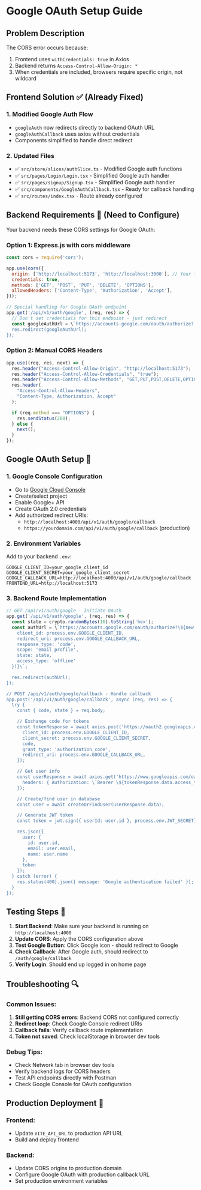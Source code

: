 # Google OAuth Setup Guide

## Problem Description

The CORS error occurs because:

1. Frontend uses `withCredentials: true` in Axios
2. Backend returns `Access-Control-Allow-Origin: *`
3. When credentials are included, browsers require specific origin, not wildcard

## Frontend Solution ✅ (Already Fixed)

### 1. Modified Google Auth Flow

- `googleAuth` now redirects directly to backend OAuth URL
- `googleAuthCallback` uses axios without credentials
- Components simplified to handle direct redirect

### 2. Updated Files

- ✅ `src/store/slices/authSlice.ts` - Modified Google auth functions
- ✅ `src/pages/Login/Login.tsx` - Simplified Google auth handler
- ✅ `src/pages/signup/Signup.tsx` - Simplified Google auth handler
- ✅ `src/components/GoogleAuthCallback.tsx` - Ready for callback handling
- ✅ `src/routes/index.tsx` - Route already configured

## Backend Requirements 🔧 (Need to Configure)

Your backend needs these CORS settings for Google OAuth:

### Option 1: Express.js with cors middleware

```javascript
const cors = require('cors');

app.use(cors({
  origin: ['http://localhost:5173', 'http://localhost:3000'], // Your frontend URLs
  credentials: true,
  methods: ['GET', 'POST', 'PUT', 'DELETE', 'OPTIONS'],
  allowedHeaders: ['Content-Type', 'Authorization', 'Accept'],
}));

// Special handling for Google OAuth endpoint
app.get('/api/v1/auth/google', (req, res) => {
  // Don't set credentials for this endpoint - just redirect
  const googleAuthUrl = \`https://accounts.google.com/oauth/authorize?...
  res.redirect(googleAuthUrl);
});
```

### Option 2: Manual CORS Headers

```javascript
app.use((req, res, next) => {
  res.header("Access-Control-Allow-Origin", "http://localhost:5173");
  res.header("Access-Control-Allow-Credentials", "true");
  res.header("Access-Control-Allow-Methods", "GET,PUT,POST,DELETE,OPTIONS");
  res.header(
    "Access-Control-Allow-Headers",
    "Content-Type, Authorization, Accept"
  );

  if (req.method === "OPTIONS") {
    res.sendStatus(200);
  } else {
    next();
  }
});
```

## Google OAuth Setup 📱

### 1. Google Console Configuration

- Go to [Google Cloud Console](https://console.cloud.google.com/)
- Create/select project
- Enable Google+ API
- Create OAuth 2.0 credentials
- Add authorized redirect URIs:
  - `http://localhost:4000/api/v1/auth/google/callback`
  - `https://yourdomain.com/api/v1/auth/google/callback` (production)

### 2. Environment Variables

Add to your backend `.env`:

```env
GOOGLE_CLIENT_ID=your_google_client_id
GOOGLE_CLIENT_SECRET=your_google_client_secret
GOOGLE_CALLBACK_URL=http://localhost:4000/api/v1/auth/google/callback
FRONTEND_URL=http://localhost:5173
```

### 3. Backend Route Implementation

```javascript
// GET /api/v1/auth/google - Initiate OAuth
app.get('/api/v1/auth/google', (req, res) => {
  const state = crypto.randomBytes(16).toString('hex');
  const authUrl = \`https://accounts.google.com/oauth/authorize?\${new URLSearchParams({
    client_id: process.env.GOOGLE_CLIENT_ID,
    redirect_uri: process.env.GOOGLE_CALLBACK_URL,
    response_type: 'code',
    scope: 'email profile',
    state: state,
    access_type: 'offline'
  })}\`;

  res.redirect(authUrl);
});

// POST /api/v1/auth/google/callback - Handle callback
app.post('/api/v1/auth/google/callback', async (req, res) => {
  try {
    const { code, state } = req.body;

    // Exchange code for tokens
    const tokenResponse = await axios.post('https://oauth2.googleapis.com/token', {
      client_id: process.env.GOOGLE_CLIENT_ID,
      client_secret: process.env.GOOGLE_CLIENT_SECRET,
      code,
      grant_type: 'authorization_code',
      redirect_uri: process.env.GOOGLE_CALLBACK_URL,
    });

    // Get user info
    const userResponse = await axios.get('https://www.googleapis.com/oauth2/v2/userinfo', {
      headers: { Authorization: \`Bearer \${tokenResponse.data.access_token}\` }
    });

    // Create/find user in database
    const user = await createOrFindUser(userResponse.data);

    // Generate JWT token
    const token = jwt.sign({ userId: user.id }, process.env.JWT_SECRET);

    res.json({
      user: {
        id: user.id,
        email: user.email,
        name: user.name
      },
      token
    });
  } catch (error) {
    res.status(400).json({ message: 'Google authentication failed' });
  }
});
```

## Testing Steps 🧪

1. **Start Backend**: Make sure your backend is running on `http://localhost:4000`
2. **Update CORS**: Apply the CORS configuration above
3. **Test Google Button**: Click Google icon - should redirect to Google
4. **Check Callback**: After Google auth, should redirect to `/auth/google/callback`
5. **Verify Login**: Should end up logged in on home page

## Troubleshooting 🔍

### Common Issues:

1. **Still getting CORS errors**: Backend CORS not configured correctly
2. **Redirect loop**: Check Google Console redirect URIs
3. **Callback fails**: Verify callback route implementation
4. **Token not saved**: Check localStorage in browser dev tools

### Debug Tips:

- Check Network tab in browser dev tools
- Verify backend logs for CORS headers
- Test API endpoints directly with Postman
- Check Google Console for OAuth configuration

## Production Deployment 🚀

### Frontend:

- Update `VITE_API_URL` to production API URL
- Build and deploy frontend

### Backend:

- Update CORS origins to production domain
- Configure Google OAuth with production callback URL
- Set production environment variables
